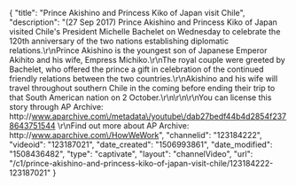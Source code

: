 {
    "title": "Prince Akishino and Princess Kiko of Japan visit Chile",
    "description": "(27 Sep 2017) Prince Akishino and Princess Kiko of Japan visited Chile's President Michelle Bachelet on Wednesday to celebrate the 120th anniversary of the two nations establishing diplomatic relations.\r\nPrince Akishino is the youngest son of Japanese Emperor Akihito and his wife, Empress Michiko.\r\nThe royal couple were greeted by Bachelet, who offered the prince a gift in celebration of the continued friendly relations between the two countries.\r\nAkishino and his wife will travel throughout southern Chile in the coming before ending their trip to that South American nation on 2 October.\r\n\r\n\r\nYou can license this story through AP Archive: http:\/\/www.aparchive.com\/metadata\/youtube\/dab27bedf44b4d2854f2378643751544 \r\nFind out more about AP Archive: http:\/\/www.aparchive.com\/HowWeWork",
    "channelid": "123184222",
    "videoid": "123187021",
    "date_created": "1506993861",
    "date_modified": "1508436482",
    "type": "captivate",
    "layout": "channelVideo",
    "url": "\/c1\/prince-akishino-and-princess-kiko-of-japan-visit-chile\/123184222-123187021"
}